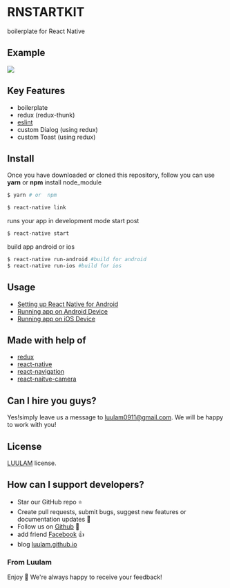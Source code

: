 # RNSTARTKIT

boilerplate for React Native

## Example
![](/demo.gif?raw=true) 

## Key Features
- boilerplate
- redux (redux-thunk)
- [eslint](https://github.com/facebook/react-native/blob/master/.eslintrc)
- custom Dialog (using redux)
- custom Toast (using redux)

## Install

Once you have downloaded or cloned this repository, follow
you can use **yarn** or **npm**
install node_module

```sh
$ yarn # or  npm
```

```sh
$ react-native link
```
runs your app in development mode start post

```sh
$ react-native start
```

build app android or ios

```sh
$ react-native run-android #build for android
$ react-native run-ios #build for ios
```

## Usage

- [Setting up React Native for Android](https://facebook.github.io/react-native/docs/android-setup.html#content)
- [Running app on Android Device](https://facebook.github.io/react-native/docs/running-on-device-android.html#content)
- [Running app on iOS Device](https://facebook.github.io/react-native/docs/running-on-device-ios.html#content)

## Made with help of

- [redux](https://redux.js.org/)
- [react-native](https://github.com/facebook/react-native)
- [react-navigation](https://github.com/react-community/react-navigation)
- [react-naitve-camera](https://github.com/lwansbrough/react-native-camera)

## Can I hire you guys?

Yes!simply leave us a message to [luulam0911@gmail.com](mailto:luulam0911@gmail.com). We will be happy to work with you!

## License

[LUULAM](LICENSE.txt) license.

## How can I support developers?

- Star our GitHub repo :star:
- Create pull requests, submit bugs, suggest new features or documentation updates :wrench:
- Follow us on [Github](https://github.com/luulam) :feet:
- add friend [Facebook](https://www.facebook.com/luu.bang.77/) :thumbsup:
- blog [luulam.github.io](luulam.github.io)

### From Luulam

Enjoy :metal:
We're always happy to receive your feedback!